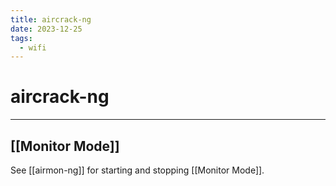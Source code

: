 ```yaml
---
title: aircrack-ng
date: 2023-12-25
tags:
  - wifi
---
```


# aircrack-ng

---


## [[Monitor Mode]]

See [[airmon-ng]] for starting and stopping [[Monitor Mode]].